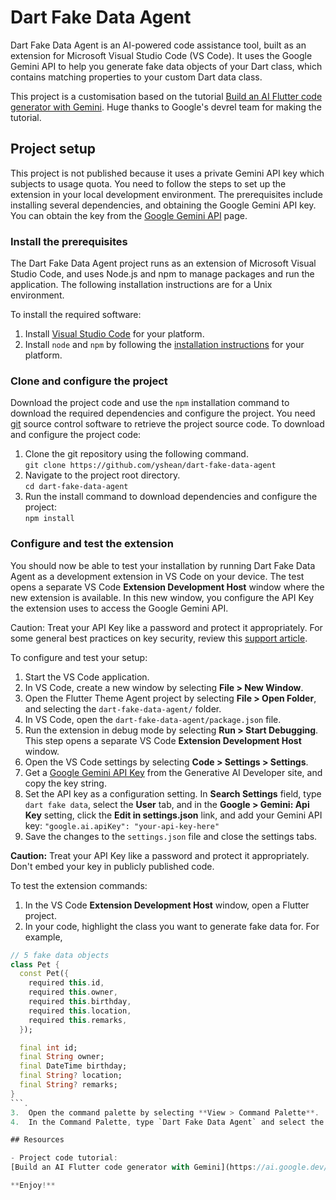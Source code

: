 # Dart Fake Data Agent

Dart Fake Data Agent is an AI-powered code assistance tool, built as an extension
for Microsoft Visual Studio Code (VS Code). It uses the Google Gemini API to help you
generate fake data objects of your Dart class, which contains matching properties to
your custom Dart data class.

This project is a customisation based on the tutorial
[Build an AI Flutter code generator with Gemini](https://ai.google.dev/examples/flutter-theme-agent).
Huge thanks to Google's devrel team for making the tutorial.

## Project setup

This project is not published because it uses a private Gemini API key which subjects to usage quota.
You need to follow the steps to set up the extension in your local development environment.
The prerequisites include installing several dependencies, and obtaining the Google Gemini API key.
You can obtain the key from the [Google Gemini API](https://ai.google.dev/tutorials/setup) page.

### Install the prerequisites

The Dart Fake Data Agent project runs as an extension of Microsoft Visual Studio Code, and uses Node.js
and npm to manage packages and run the application. The following installation instructions are for a
Unix environment.

To install the required software:

1.  Install [Visual Studio Code](https://code.visualstudio.com/download) for your platform.
1.  Install `node` and `npm` by following the [installation instructions](https://nodejs.org/) for your platform.

### Clone and configure the project

Download the project code and use the `npm` installation command to download the required dependencies
and configure the project. You need [git](https://git-scm.com/) source control software to retrieve the project
source code.
To download and configure the project code:

1. Clone the git repository using the following command.\
   `git clone https://github.com/yshean/dart-fake-data-agent`
2. Navigate to the project root directory.\
   `cd dart-fake-data-agent`
3. Run the install command to download dependencies and configure the project:\
   `npm install`

### Configure and test the extension

You should now be able to test your installation by running Dart Fake Data Agent
as a development extension in VS Code on your device. The test opens a separate
VS Code **Extension Development Host** window where the new extension is
available. In this new window, you configure the API Key the extension uses to
access the Google Gemini API.

Caution: Treat your API Key like a password and protect it appropriately.
For some general best practices on key security, review this
[support article](https://support.google.com/googleapi/answer/6310037).

To configure and test your setup:

1.  Start the VS Code application.
1.  In VS Code, create a new window by selecting **File > New Window**.
1.  Open the Flutter Theme Agent project by selecting **File > Open Folder**,
    and selecting the `dart-fake-data-agent/` folder.
1.  In VS Code, open the `dart-fake-data-agent/package.json` file.
1.  Run the extension in debug mode by selecting **Run > Start Debugging**.
    This step opens a separate VS Code **Extension Development Host** window.
1.  Open the VS Code settings by selecting **Code > Settings > Settings**.
1.  Get a
    [Google Gemini API Key](https://developers.generativeai.google/tutorials/setup)
    from the Generative AI Developer site, and copy the key string.
1.  Set the API key as a configuration setting. In **Search Settings**
    field, type `dart fake data`, select the **User** tab, and in the **Google >
    Gemini: Api Key** setting, click the **Edit in settings.json** link, and
    add your Gemini API key:
      `"google.ai.apiKey": "your-api-key-here"`
1.  Save the changes to the `settings.json` file and close the settings tabs.

**Caution:** Treat your API Key like a password and protect it appropriately. Don't
embed your key in publicly published code.

To test the extension commands:

1.  In the VS Code **Extension Development Host** window, open a Flutter project.
2.  In your code, highlight the class you want to generate fake data for. For example,
```dart
// 5 fake data objects
class Pet {
  const Pet({
    required this.id,
    required this.owner,
    required this.birthday,
    required this.location,
    required this.remarks,
  });

  final int id;
  final String owner;
  final DateTime birthday;
  final String? location;
  final String? remarks;
}
```.
3.  Open the command palette by selecting **View > Command Palette**.
4.  In the Command Palette, type `Dart Fake Data Agent` and select the command.

## Resources

- Project code tutorial:
[Build an AI Flutter code generator with Gemini](https://ai.google.dev/examples/flutter-theme-agent) tutorial.

**Enjoy!**
